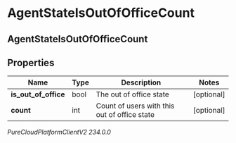 # AgentStateIsOutOfOfficeCount

## AgentStateIsOutOfOfficeCount

## Properties

|Name | Type | Description | Notes|
|------------ | ------------- | ------------- | -------------|
| **is_out_of_office** | bool | The out of office state | [optional] |
| **count** | int | Count of users with this out of office state | [optional] |



_PureCloudPlatformClientV2 234.0.0_

